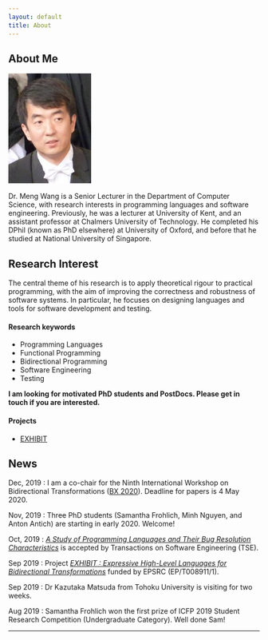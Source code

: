 ```yaml
---
layout: default
title: About
---
```


## About Me

<img class="profile-picture" src="avatar.jpeg">

Dr. Meng Wang is a Senior Lecturer in the Department of Computer Science, with research interests in programming languages and software engineering. Previously, he was a lecturer at University of Kent, and an assistant professor at Chalmers University of Technology. He completed his DPhil (known as PhD elsewhere) at University of Oxford, and before that he studied at National University of Singapore.

## Research Interest

The central theme of his research is to apply theoretical rigour to practical programming, with the aim of improving the correctness and robustness of software systems. In particular, he focuses on designing languages and tools for software development and testing.

#### Research keywords

* Programming Languages
* Functional Programming
* Bidirectional Programming
* Software Engineering
* Testing

**I am looking for motivated PhD students and PostDocs. Please get in touch if you are interested.**

#### Projects

- [EXHIBIT](https://mengwangoxf.github.io/EXHIBIT)

## News

Dec, 2019
: I am a co-chair for the Ninth International Workshop on Bidirectional Transformations ([BX 2020](http://bx-community.wikidot.com/bx2020:home)). Deadline for papers is 4 May 2020. 


Nov, 2019
: Three PhD students (Samantha Frohlich, Minh Nguyen, and Anton Antich) are starting in early 2020. Welcome! 


Oct, 2019 
: [*A Study of Programming Languages and Their Bug Resolution Characteristics*](./Papers/TSE19.pdf) is accepted by Transactions on Software Engineering (TSE).

Sep 2019 
: Project [*EXHIBIT : Expressive High-Level Languages for Bidirectional Transformations*](https://gow.epsrc.ukri.org/NGBOViewGrant.aspx?GrantRef=EP/T008911/1) funded by EPSRC (EP/T008911/1). 

Sep 2019 
: Dr Kazutaka Matsuda from Tohoku University is visiting for two weeks.   

Aug 2019 
: Samantha Frohlich won the first prize of ICFP 2019 Student Research Competition (Undergraduate Category). Well done Sam!


---

